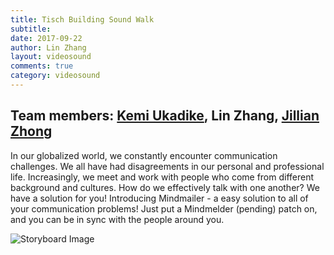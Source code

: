 ```yaml
---
title: Tisch Building Sound Walk
subtitle:
date: 2017-09-22
author: Lin Zhang
layout: videosound
comments: true
category: videosound
---
```


## Team members: [Kemi Ukadike](http://adekemi.itp.afrikatoday.com/video_sound), Lin Zhang, [Jillian Zhong](http://blog.jzhong.today/)

In our globalized world, we constantly encounter communication challenges. We all have had disagreements in our personal and professional life. Increasingly, we meet and work with people who come from different background and cultures. How do we effectively talk with one another? We have a solution for you! Introducing Mindmailer - a easy solution to all of your communication problems! Just put a Mindmelder (pending) patch on, and you can be in sync with the people around you.

![Storyboard Image]()
